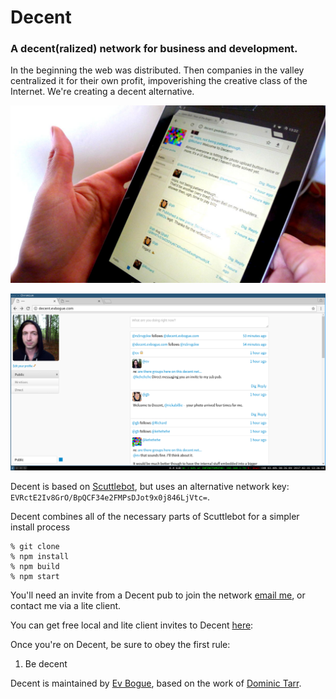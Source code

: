 # Decent

### A decent(ralized) network for business and development.

In the beginning the web was distributed. Then companies in the valley centralized it for their own profit, impoverishing the creative class of the Internet. We're creating a decent alternative.

![Decent on Nexus](decent-nexus.jpg)

![Decent screenshot](decent-screenshot.png)

Decent is based on [Scuttlebot](http://scuttlebot.io), but uses an alternative network key: `EVRctE2Iv8GrO/BpQCF34e2FMPsDJot9x0j846LjVtc=`.

Decent combines all of the necessary parts of Scuttlebot for a simpler install process

```
% git clone
% npm install
% npm build
% npm start
```

You'll need an invite from a Decent pub to join the network [email me](mailto:ev@evbogue.com), or contact me via a lite client.

You can get free local and lite client invites to Decent [here](http://sdash.evbogue.com/invite/):

Once you're on Decent, be sure to obey the first rule:

1. Be decent

Decent is maintained by [Ev Bogue](http://evbogue.com), based on the work of [Dominic Tarr](http://dominictarr.com).



